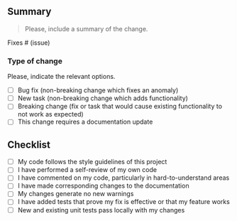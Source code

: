 ## Summary

> Please, include a summary of the change.

Fixes # (issue)

### Type of change

Please, indicate the relevant options.

- [ ] Bug fix (non-breaking change which fixes an anomaly)
- [ ] New task (non-breaking change which adds functionality)
- [ ] Breaking change (fix or task that would cause existing functionality to not work as expected)
- [ ] This change requires a documentation update

## Checklist

- [ ] My code follows the style guidelines of this project
- [ ] I have performed a self-review of my own code
- [ ] I have commented on my code, particularly in hard-to-understand areas
- [ ] I have made corresponding changes to the documentation
- [ ] My changes generate no new warnings
- [ ] I have added tests that prove my fix is effective or that my feature works
- [ ] New and existing unit tests pass locally with my changes
